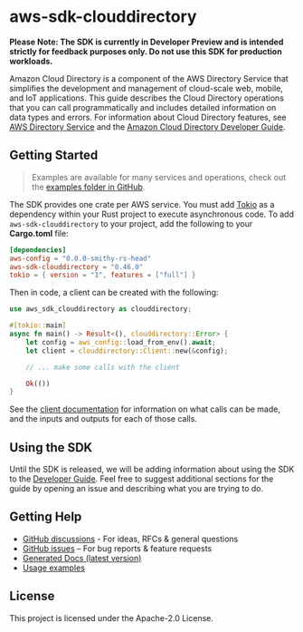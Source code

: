 # aws-sdk-clouddirectory

**Please Note: The SDK is currently in Developer Preview and is intended strictly for
feedback purposes only. Do not use this SDK for production workloads.**

Amazon Cloud Directory is a component of the AWS Directory Service that simplifies the development and management of cloud-scale web, mobile, and IoT applications. This guide describes the Cloud Directory operations that you can call programmatically and includes detailed information on data types and errors. For information about Cloud Directory features, see [AWS Directory Service](https://aws.amazon.com/directoryservice/) and the [Amazon Cloud Directory Developer Guide](https://docs.aws.amazon.com/clouddirectory/latest/developerguide/what_is_cloud_directory.html).

## Getting Started

> Examples are available for many services and operations, check out the
> [examples folder in GitHub](https://github.com/awslabs/aws-sdk-rust/tree/main/examples).

The SDK provides one crate per AWS service. You must add [Tokio](https://crates.io/crates/tokio)
as a dependency within your Rust project to execute asynchronous code. To add `aws-sdk-clouddirectory` to
your project, add the following to your **Cargo.toml** file:

```toml
[dependencies]
aws-config = "0.0.0-smithy-rs-head"
aws-sdk-clouddirectory = "0.46.0"
tokio = { version = "1", features = ["full"] }
```

Then in code, a client can be created with the following:

```rust
use aws_sdk_clouddirectory as clouddirectory;

#[tokio::main]
async fn main() -> Result<(), clouddirectory::Error> {
    let config = aws_config::load_from_env().await;
    let client = clouddirectory::Client::new(&config);

    // ... make some calls with the client

    Ok(())
}
```

See the [client documentation](https://docs.rs/aws-sdk-clouddirectory/latest/aws_sdk_clouddirectory/client/struct.Client.html)
for information on what calls can be made, and the inputs and outputs for each of those calls.

## Using the SDK

Until the SDK is released, we will be adding information about using the SDK to the
[Developer Guide](https://docs.aws.amazon.com/sdk-for-rust/latest/dg/welcome.html). Feel free to suggest
additional sections for the guide by opening an issue and describing what you are trying to do.

## Getting Help

* [GitHub discussions](https://github.com/awslabs/aws-sdk-rust/discussions) - For ideas, RFCs & general questions
* [GitHub issues](https://github.com/awslabs/aws-sdk-rust/issues/new/choose) – For bug reports & feature requests
* [Generated Docs (latest version)](https://awslabs.github.io/aws-sdk-rust/)
* [Usage examples](https://github.com/awslabs/aws-sdk-rust/tree/main/examples)

## License

This project is licensed under the Apache-2.0 License.


